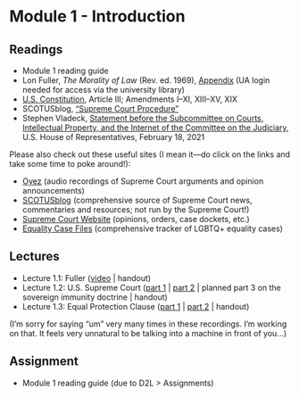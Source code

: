 # Module 1 - Introduction

## Readings

- Module 1 reading guide
- Lon Fuller, *The Morality of Law* (Rev. ed. 1969), [Appendix](http://ezproxy.library.arizona.edu/login?url=https://www.jstor.org/stable/j.ctt1cc2mds.10) (UA login needed for access via the university library)
- [U.S. Constitution](https://www.govinfo.gov/content/pkg/CDOC-112hdoc129/pdf/CDOC-112hdoc129.pdf), Article III; Amendments I–XI, XIII–XV, XIX
- SCOTUSblog, [“Supreme Court Procedure”](https://www.scotusblog.com/reference/educational-resources/supreme-court-procedure/)
- Stephen Vladeck, [Statement before the Subcommittee on Courts, Intellectual Property, and the Internet of the Committee on the Judiciary](https://docs.house.gov/meetings/JU/JU03/20210218/111204/HHRG-117-JU03-Wstate-VladeckS-20210218-U1.pdf), U.S. House of Representatives, February 18, 2021

Please also check out these useful sites (I mean it—do click on the links and take some time to poke around!):

- [Oyez](https://www.oyez.org) (audio recordings of Supreme Court arguments and opinion announcements)
- [SCOTUSblog](https://www.scotusblog.com) (comprehensive source of Supreme Court news, commentaries and resources; not run by the Supreme Court!)
- [Supreme Court Website](https://www.supremecourt.gov) (opinions, orders, case dockets, etc.)
- [Equality Case Files](http://files.eqcf.org/recent-cases) (comprehensive tracker of LGBTQ+ equality cases)

## Lectures

- Lecture 1.1: Fuller ([video](https://youtu.be/fq7aK129dtg) \| handout)
- Lecture 1.2: U.S. Supreme Court ([part 1](https://youtu.be/-gyt15kZgCM) \| [part 2](https://youtu.be/p8bNxHOrj80) \| planned part 3 on the sovereign immunity doctrine \| handout)
- Lecture 1.3: Equal Protection Clause ([part 1](https://youtu.be/nqbV0SmYqKM) \| [part 2](https://youtu.be/UX5MBOVz0JQ) \| handout)

(I’m sorry for saying “um” very many times in these recordings. I’m working on that. It feels very unnatural to be talking into a machine in front of you...)

## Assignment

- Module 1 reading guide (due to D2L > Assignments)